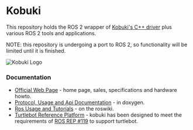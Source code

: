 Kobuki
======

This repository holds the ROS 2 wrapper of [Kobuki's C++ driver](https://github.com/yujinrobot/kobuki_core) plus various ROS 2 tools and applications.

NOTE: this repository is undergoing a port to ROS 2, so functionality will be limited until it is finished.

![Kobuki Logo](http://kobuki.yujinrobot.com/wp-content/uploads/2015/07/iclebo-kobuki-logo-e1437635225432.png)

### Documentation ###

* [Official Web Page](http://kobuki.yujinrobot.com) - home page, sales, specifications and hardware howto.
* [Protocol, Usage and Api Documentation](http://yujinrobot.github.com/kobuki/doxygen/index.html) - in doxygen.
* [Ros Usage and Tutorials](http://www.ros.org/wiki/kobuki) - on the roswiki.
* [Turtlebot Reference Platform](http://www.ros.org/wiki/Robots/TurtleBot) - kobuki has been designed to meet the requirements of [ROS REP #119](http://www.ros.org/reps/rep-0119.html) to support turtlebot.


